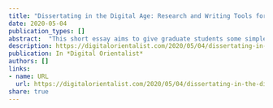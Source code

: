 ```yaml
---
title: "Dissertating in the Digital Age: Research and Writing Tools for Organization and Productivity"
date: 2020-05-04
publication_types: []
abstract:  "This short essay aims to give graduate students some simple but effective strategies about the digital tools that I have found helpful to organize my work and time."
description: https://digitalorientalist.com/2020/05/04/dissertating-in-the-digital-age-research-and-writing-tools-for-organization-and-productivity/
publication: In *Digital Orientalist*
authors: []
links:
- name: URL
  url: https://digitalorientalist.com/2020/05/04/dissertating-in-the-digital-age-research-and-writing-tools-for-organization-and-productivity/
share: true
---
```

